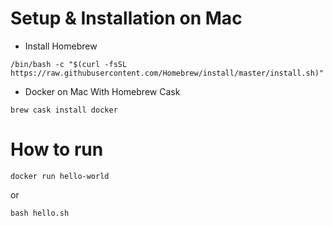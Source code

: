 # Setup & Installation on Mac
- Install Homebrew
```
/bin/bash -c "$(curl -fsSL https://raw.githubusercontent.com/Homebrew/install/master/install.sh)"
```
- Docker on Mac With Homebrew Cask
```
brew cask install docker
```

# How to run
```
docker run hello-world
```
or
```
bash hello.sh
```